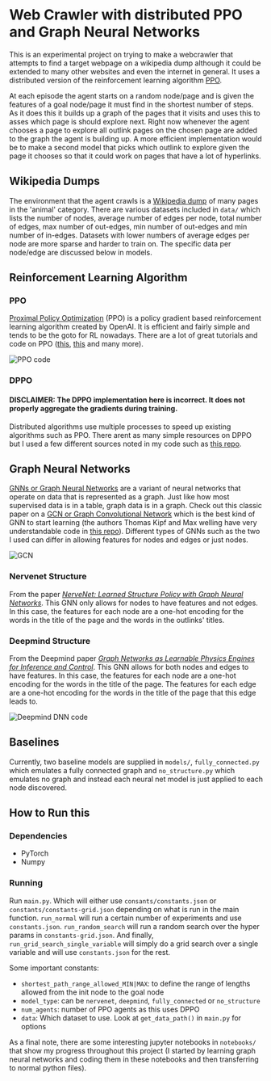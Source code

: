 # Web Crawler with distributed PPO and Graph Neural Networks
This is an experimental project on trying to make a webcrawler that attempts to find a target webpage on a wikipedia dump although it could be extended to many other websites and even the internet in general. It uses a distributed version of the reinforcement learning algorithm [PPO](https://arxiv.org/abs/1707.06347). 

At each episode the agent starts on a random node/page and is given the features of a goal node/page it must find in the shortest number of steps. As it does this it builds up a graph of the pages that it visits and uses this to asses which page is should explore next. Right now whenever the agent chooses a page to explore all outlink pages on the chosen page are added to the graph the agent is building up. A more efficient implementation would be to make a second model that picks which outlink to explore given the page it chooses so that it could work on pages that have a lot of hyperlinks.

## Wikipedia Dumps
The environment that the agent crawls is a [Wikipedia dump](https://dumps.wikimedia.org/) of many pages in the 'animal' category. There are various datasets included in `data/` which lists the number of nodes, average number of edges per node, total number of edges, max number of out-edges, min number of out-edges and min number of in-edges. Datasets with lower numbers of average edges per node are more sparse and harder to train on. The specific data per node/edge are discussed below in models.

## Reinforcement Learning Algorithm
### PPO
[Proximal Policy Optimization](https://openai.com/blog/openai-baselines-ppo/) (PPO) is a policy gradient based reinforcement learning algorithm created by OpenAI. It is efficient and fairly simple and tends to be the goto for RL nowadays. There are a lot of great tutorials and code on PPO ([this](https://medium.com/@jonathan_hui/rl-proximal-policy-optimization-ppo-explained-77f014ec3f12), [this](https://github.com/ShangtongZhang/DeepRL/blob/master/deep_rl/agent/PPO_agent.py) and many more). 

![PPO code](/images/ppo.png)

### DPPO
#### DISCLAIMER: The DPPO implementation here is incorrect. It does not properly aggregate the gradients during training.
Distributed algorithms use multiple processes to speed up existing algorithms such as PPO. There arent as many simple resources on DPPO but I used a few different sources noted in my code such as [this repo](https://github.com/alexis-jacq/Pytorch-DPPO).

## Graph Neural Networks
[GNNs or Graph Neural Networks](https://arxiv.org/pdf/1812.08434.pdf) are a variant of neural networks that operate on data that is represented as a graph. Just like how most supervised data is in a table, graph data is in a graph. Check out this classic paper on a [GCN or Graph Convolutional Network](https://openreview.net/pdf?id=SJU4ayYgl) which is the best kind of GNN to start learning (the authors Thomas Kipf and Max welling have very understandable code in [this repo](https://github.com/tkipf/gcn)). Different types of GNNs such as the two I used can differ in allowing features for nodes and edges or just nodes. 

![GCN](/images/gcn.png)

### Nervenet Structure
From the paper [_NerveNet: Learned Structure Policy with Graph Neural Networks_](http://www.cs.toronto.edu/~tingwuwang/nervenet.html). This GNN only allows for nodes to have features and not edges. In this case, the features for each node are a one-hot encoding for the words in the title of the page and the words in the outlinks' titles.

### Deepmind Structure
From the Deepmind paper [_Graph Networks as Learnable Physics Engines for Inference and Control_](https://arxiv.org/abs/1806.01242). This GNN allows for both nodes and edges to have features. In this case, the features for each node are a one-hot encoding for the words in the title of the page. The features for each edge are a one-hot encoding for the words in the title of the page that this edge leads to. 

![Deepmind DNN code](/images/deepmind.png)

## Baselines
Currently, two baseline models are supplied in `models/`, `fully_connected.py` which emulates a fully connected graph and
`no_structure.py` which emulates no graph and instead each neural net model is just applied to each node discovered.

## How to Run this
### Dependencies
* PyTorch
* Numpy 

### Running
Run `main.py`. Which will either use `consants/constants.json` or `constants/constants-grid.json` depending on what is run in the main function. `run_normal` will run a certain number of experiments and use `constants.json`. `run_random_search` will run a random search over the hyper params in `constants-grid.json`. And finally, `run_grid_search_single_variable` will simply do a grid search over a single variable and will use `constants.json` for the rest. 

Some important constants:
* `shortest_path_range_allowed_MIN|MAX`: to define the range of lengths allowed from the init node to the goal node
* `model_type`: can be `nervenet`, `deepmind`, `fully_connected` or `no_structure`
* `num_agents`: number of PPO agents as this uses DPPO
* `data`: Which dataset to use. Look at `get_data_path()` in `main.py` for options

As a final note, there are some interesting jupyter notebooks in `notebooks/` that show my progress throughout this project (I started by learning graph neural networks and coding them in these notebooks and then transferring to normal python files). 
